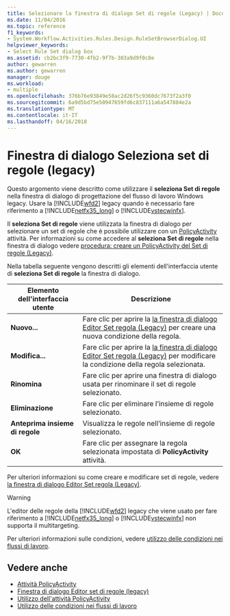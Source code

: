```yaml
---
title: Selezionare la finestra di dialogo Set di regole (Legacy) | Documenti Microsoft
ms.date: 11/04/2016
ms.topic: reference
f1_keywords:
- System.Workflow.Activities.Rules.Design.RuleSetBrowserDialog.UI
helpviewer_keywords:
- Select Rule Set dialog box
ms.assetid: cb2bc3f9-7730-4fb2-9f7b-303a9d9f0c8e
author: gewarren
ms.author: gewarren
manager: douge
ms.workload:
- multiple
ms.openlocfilehash: 376b76e93849e58ac2d26f5c9360dc7673f2a3f0
ms.sourcegitcommit: 6a9d5bd75e50947659fd6c837111a6a547884e2a
ms.translationtype: MT
ms.contentlocale: it-IT
ms.lasthandoff: 04/16/2018
---
```

# <a name="select-rule-set-dialog-box-legacy"></a>Finestra di dialogo Seleziona set di regole (legacy)
Questo argomento viene descritto come utilizzare il **seleziona Set di regole** nella finestra di dialogo di progettazione del flusso di lavoro Windows legacy. Usare la [!INCLUDE[wfd2](../workflow-designer/includes/wfd2_md.md)] legacy quando è necessario fare riferimento a [!INCLUDE[netfx35_long](../workflow-designer/includes/netfx35_long_md.md)] o [!INCLUDE[vstecwinfx](../workflow-designer/includes/vstecwinfx_md.md)].

 Il **seleziona Set di regole** viene utilizzata la finestra di dialogo per selezionare un set di regole che è possibile utilizzare con un [PolicyActivity](http://go.microsoft.com/fwlink?LinkID=65019) attività. Per informazioni su come accedere al **seleziona Set di regole** nella finestra di dialogo vedere [procedura: creare un PolicyActivity del Set di regole (Legacy)](../workflow-designer/how-to-create-a-policyactivity-rule-set-legacy.md).

 Nella tabella seguente vengono descritti gli elementi dell'interfaccia utente di **seleziona Set di regole** la finestra di dialogo.

|Elemento dell'interfaccia utente|Descrizione|
|----------------|-----------------|
|**Nuovo...**|Fare clic per aprire la [la finestra di dialogo Editor Set regola (Legacy)](../workflow-designer/rule-set-editor-dialog-box-legacy.md) per creare una nuova condizione della regola.|
|**Modifica...**|Fare clic per aprire la [la finestra di dialogo Editor Set regola (Legacy)](../workflow-designer/rule-set-editor-dialog-box-legacy.md) per modificare la condizione della regola selezionata.|
|**Rinomina**|Fare clic per aprire una finestra di dialogo usata per rinominare il set di regole selezionato.|
|**Eliminazione**|Fare clic per eliminare l’insieme di regole selezionato.|
|**Anteprima insieme di regole**|Visualizza le regole nell’insieme di regole selezionato.|
|**OK**|Fare clic per assegnare la regola selezionata impostata di **PolicyActivity** attività.|

 Per ulteriori informazioni su come creare e modificare set di regole, vedere [la finestra di dialogo Editor Set regola (Legacy)](../workflow-designer/rule-set-editor-dialog-box-legacy.md).

> [!WARNING]
> L'editor delle regole della [!INCLUDE[wfd2](../workflow-designer/includes/wfd2_md.md)] legacy che viene usato per fare riferimento a [!INCLUDE[netfx35_long](../workflow-designer/includes/netfx35_long_md.md)] o [!INCLUDE[vstecwinfx](../workflow-designer/includes/vstecwinfx_md.md)] non supporta il multitargeting.

 Per ulteriori informazioni sulle condizioni, vedere [utilizzo delle condizioni nei flussi di lavoro](http://go.microsoft.com/fwlink?LinkID=65009).

## <a name="see-also"></a>Vedere anche

- [Attività PolicyActivity](http://go.microsoft.com/fwlink?LinkID=65019)
- [Finestra di dialogo Editor set di regole (legacy)](../workflow-designer/rule-set-editor-dialog-box-legacy.md)
- [Utilizzo dell'attività PolicyActivity](http://go.microsoft.com/fwlink?LinkID=65004)
- [Utilizzo delle condizioni nei flussi di lavoro](http://go.microsoft.com/fwlink?LinkID=65009)